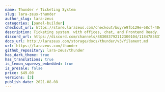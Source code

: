```yaml
---
name: Thunder ⚡️ Ticketing System
slug: lara-zeus-thunder
author_slug: lara-zeus
categories: [panel-builder]
checkout_url: https://store.larazeus.com/checkout/buy/e9fb129e-68cf-40eb-b3ab-c2878b6943cd?embed=1&media=0&logo=0&desc=0
description: Ticketing system. with offices, chat, and Frontend Ready.
discord_url: https://discord.com/channels/883083792112300104/1184785837335007322
docs_url: http://larazeus.com/storage/docs/thunder/v3/filament.md
url: https://larazeus.com/thunder
github_repository: lara-zeus/thunder
has_dark_theme: true
has_translations: true
is_lemon_squeezy_embedded: true
is_presale: false
price: $49.00
versions: [3]
publish_date: 2021-08-08
---
```

